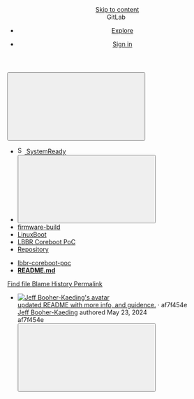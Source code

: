 






<!DOCTYPE html>
<html class="ui-gray with-header with-top-bar " lang="en">
<head prefix="og: http://ogp.me/ns#">
<meta charset="utf-8">
<meta content="IE=edge" http-equiv="X-UA-Compatible">
<meta content="width=device-width, initial-scale=1" name="viewport">
<title>README.md · main · SystemReady / firmware-build / LinuxBoot / LBBR Coreboot PoC · GitLab</title>
<script nonce="XFA8CNxGBv5WujyejGrKvw==">
//<![CDATA[
window.gon={};gon.api_version="v4";gon.default_avatar_url="https://gitlab.arm.com/assets/no_avatar-849f9c04a3a0d0cea2424ae97b27447dc64a7dbfae83c036c45b403392f0e8ba.png";gon.max_file_size=10;gon.asset_host=null;gon.webpack_public_path="/assets/webpack/";gon.relative_url_root="";gon.user_color_scheme="white";gon.markdown_surround_selection=null;gon.markdown_automatic_lists=null;gon.math_rendering_limits_enabled=true;gon.recaptcha_api_server_url="https://www.recaptcha.net/recaptcha/api.js";gon.recaptcha_sitekey="";gon.gitlab_url="https://gitlab.arm.com";gon.revision="8d2bc7e01af";gon.feature_category="source_code_management";gon.gitlab_logo="/assets/gitlab_logo-2957169c8ef64c58616a1ac3f4fc626e8a35ce4eb3ed31bb0d873712f2a041a0.png";gon.secure=true;gon.sprite_icons="/assets/icons-33d285b77c0f9173f577e26a550fb6463b9913e368ebfcdbb54022aff27051db.svg";gon.sprite_file_icons="/assets/file_icons/file_icons-7cd3d6c3b29a6d972895f36472978a4b5adb4b37f9b5d0716a380e82389f7e0e.svg";gon.emoji_sprites_css_path="/assets/emoji_sprites-e1b1ba2d7a86a445dcb1110d1b6e7dd0200ecaa993a445df77a07537dbf8f475.css";gon.gridstack_css_path="/assets/lazy_bundles/gridstack-ff1d6ec7af9347a238856714421a749ddd3be71578bfd624fe2bc7fe23f6d35b.css";gon.test_env=false;gon.disable_animations=false;gon.suggested_label_colors={"#cc338b":"Magenta-pink","#dc143c":"Crimson","#c21e56":"Rose red","#cd5b45":"Dark coral","#ed9121":"Carrot orange","#eee600":"Titanium yellow","#009966":"Green-cyan","#8fbc8f":"Dark sea green","#6699cc":"Blue-gray","#e6e6fa":"Lavender","#9400d3":"Dark violet","#330066":"Deep violet","#36454f":"Charcoal grey","#808080":"Gray"};gon.first_day_of_week=0;gon.time_display_relative=true;gon.time_display_format=0;gon.ee=true;gon.jh=false;gon.dot_com=false;gon.uf_error_prefix="UF";gon.pat_prefix="";gon.keyboard_shortcuts_enabled=true;gon.diagramsnet_url="https://embed.diagrams.net";gon.features={"usageDataApi":true,"securityAutoFix":false,"sourceEditorToolbar":false,"vscodeWebIde":true,"keyContactsManagement":false,"removeMonitorMetrics":true,"customEmoji":true,"encodingLogsTree":false,"groupUserSaml":false,"duoChatCallout":true,"blobBlameInfo":true,"highlightJsWorker":true,"explainCodeChat":false};gon.roadmap_epics_limit=1000;gon.licensed_features={"fileLocks":true,"remoteDevelopment":true};
//]]>
</script>

<script nonce="XFA8CNxGBv5WujyejGrKvw==">
//<![CDATA[
var gl = window.gl || {};
gl.startup_calls = {"/systemready/firmware-build/linuxboot/lbbr-coreboot-poc/-/blob/main/README.md?format=json\u0026viewer=rich":{}};
gl.startup_graphql_calls = [{"query":"query getBlobInfo(\n  $projectPath: ID!\n  $filePath: String!\n  $ref: String!\n  $refType: RefType\n  $shouldFetchRawText: Boolean!\n) {\n  project(fullPath: $projectPath) {\n    __typename\n    id\n    repository {\n      __typename\n      empty\n      blobs(paths: [$filePath], ref: $ref, refType: $refType) {\n        __typename\n        nodes {\n          __typename\n          id\n          webPath\n          name\n          size\n          rawSize\n          rawTextBlob @include(if: $shouldFetchRawText)\n          fileType\n          language\n          path\n          blamePath\n          editBlobPath\n          gitpodBlobUrl\n          ideEditPath\n          forkAndEditPath\n          ideForkAndEditPath\n          codeNavigationPath\n          projectBlobPathRoot\n          forkAndViewPath\n          environmentFormattedExternalUrl\n          environmentExternalUrlForRouteMap\n          canModifyBlob\n          canCurrentUserPushToBranch\n          archived\n          storedExternally\n          externalStorage\n          externalStorageUrl\n          rawPath\n          replacePath\n          pipelineEditorPath\n          simpleViewer {\n            fileType\n            tooLarge\n            type\n            renderError\n          }\n          richViewer {\n            fileType\n            tooLarge\n            type\n            renderError\n          }\n        }\n      }\n    }\n  }\n}\n","variables":{"projectPath":"systemready/firmware-build/linuxboot/lbbr-coreboot-poc","ref":"main","refType":"","filePath":"README.md","shouldFetchRawText":false}}];

if (gl.startup_calls && window.fetch) {
  Object.keys(gl.startup_calls).forEach(apiCall => {
   gl.startup_calls[apiCall] = {
      fetchCall: fetch(apiCall, {
        // Emulate XHR for Rails AJAX request checks
        headers: {
          'X-Requested-With': 'XMLHttpRequest'
        },
        // fetch won’t send cookies in older browsers, unless you set the credentials init option.
        // We set to `same-origin` which is default value in modern browsers.
        // See https://github.com/whatwg/fetch/pull/585 for more information.
        credentials: 'same-origin'
      })
    };
  });
}
if (gl.startup_graphql_calls && window.fetch) {
  const headers = {"X-CSRF-Token":"FjlVSxB_8nucno190-GYcf0UENwPdjkBFi5XKpeAABLKmDCUWxj5EJM2XnVvJV72O7xZWBhL7yqVVvT8l4-yYg","x-gitlab-feature-category":"source_code_management"};
  const url = `https://gitlab.arm.com/api/graphql`

  const opts = {
    method: "POST",
    headers: {
      "Content-Type": "application/json",
      ...headers,
    }
  };

  gl.startup_graphql_calls = gl.startup_graphql_calls.map(call => ({
    ...call,
    fetchCall: fetch(url, {
      ...opts,
      credentials: 'same-origin',
      body: JSON.stringify(call)
    })
  }))
}


//]]>
</script>

<link rel="prefetch" href="/assets/webpack/monaco.cea8837c.chunk.js">
<link rel="stylesheet" href="/assets/themes/theme_gray-120391728c18d5b0b427b5f7d471e5bb8312469737e535261019907c8c5b1c4f.css" />

<link rel="stylesheet" href="/assets/application-e357f1b1a6812a8e72a4aec06b3761062a281129d621bf2e580806a8fca6302d.css" media="all" />
<link rel="stylesheet" href="/assets/page_bundles/tree-a5089dc5ce426c5f11ae90f6dc4a5b0be7ec204192f87d6438b0500eaf370d7c.css" media="all" /><link rel="stylesheet" href="/assets/page_bundles/projects-cc9a44858264462e84f8adf7211e8b40d69959d1fac83e72332dbca14f05bb31.css" media="all" />
<link rel="stylesheet" href="/assets/application_utilities-2cbab288829ca99cf9e28ce29af9c76d5a1091f05c3809a6133dd8ccbbbf1ddf.css" media="all" />


<link rel="stylesheet" href="/assets/fonts-115c4704cb8c77e2fdf3fd0243eebf164e2e9b54bbab7bf6a4c14868b865ddf8.css" media="all" />
<link rel="stylesheet" href="/assets/highlight/themes/white-96f127bcbdab3caa86a6cc73183496a2fa61f5fdac1f3b410eaf990adbc6ea3b.css" media="all" />


<link rel="preload" href="/assets/application_utilities-2cbab288829ca99cf9e28ce29af9c76d5a1091f05c3809a6133dd8ccbbbf1ddf.css" as="style" type="text/css" nonce="8j4bWCXOQzLBgLgYBuwCag==">
<link rel="preload" href="/assets/application-e357f1b1a6812a8e72a4aec06b3761062a281129d621bf2e580806a8fca6302d.css" as="style" type="text/css" nonce="8j4bWCXOQzLBgLgYBuwCag==">
<link rel="preload" href="/assets/highlight/themes/white-96f127bcbdab3caa86a6cc73183496a2fa61f5fdac1f3b410eaf990adbc6ea3b.css" as="style" type="text/css" nonce="8j4bWCXOQzLBgLgYBuwCag==">





<script src="/assets/webpack/runtime.725edbf3.bundle.js" defer="defer" nonce="XFA8CNxGBv5WujyejGrKvw=="></script>
<script src="/assets/webpack/main.d4b121a2.chunk.js" defer="defer" nonce="XFA8CNxGBv5WujyejGrKvw=="></script>
<script src="/assets/webpack/commons-pages.search.show-super_sidebar.00d11c06.chunk.js" defer="defer" nonce="XFA8CNxGBv5WujyejGrKvw=="></script>
<script src="/assets/webpack/super_sidebar.95070a1e.chunk.js" defer="defer" nonce="XFA8CNxGBv5WujyejGrKvw=="></script>
<script src="/assets/webpack/commons-pages.groups.boards-pages.groups.details-pages.groups.epic_boards-pages.groups.show-pages.gr-50915c11.8d37907c.chunk.js" defer="defer" nonce="XFA8CNxGBv5WujyejGrKvw=="></script>
<script src="/assets/webpack/commons-pages.admin.runners.show-pages.clusters.agents.dashboard-pages.explore.catalog-pages.groups.-bd0c1c0d.207262fa.chunk.js" defer="defer" nonce="XFA8CNxGBv5WujyejGrKvw=="></script>
<script src="/assets/webpack/commons-pages.groups.security.policies.edit-pages.groups.security.policies.new-pages.projects.blob.s-b77fad0c.6544e843.chunk.js" defer="defer" nonce="XFA8CNxGBv5WujyejGrKvw=="></script>
<script src="/assets/webpack/commons-pages.admin.subscriptions.show-pages.groups.security.policies.edit-pages.groups.security.pol-6bfecbfa.51cf7905.chunk.js" defer="defer" nonce="XFA8CNxGBv5WujyejGrKvw=="></script>
<script src="/assets/webpack/102.b0a5d413.chunk.js" defer="defer" nonce="XFA8CNxGBv5WujyejGrKvw=="></script>
<script src="/assets/webpack/commons-pages.projects.blob.show-pages.projects.show-pages.projects.snippets.show-pages.projects.tre-c684fcf6.b67d9d20.chunk.js" defer="defer" nonce="XFA8CNxGBv5WujyejGrKvw=="></script>
<script src="/assets/webpack/123.1d68aa18.chunk.js" defer="defer" nonce="XFA8CNxGBv5WujyejGrKvw=="></script>
<script src="/assets/webpack/commons-pages.groups.show-pages.projects.blob.show-pages.projects.show-pages.projects.tree.show.85e10e63.chunk.js" defer="defer" nonce="XFA8CNxGBv5WujyejGrKvw=="></script>
<script src="/assets/webpack/commons-pages.projects.blob.show-pages.projects.show-pages.projects.tree.show.85b9e96b.chunk.js" defer="defer" nonce="XFA8CNxGBv5WujyejGrKvw=="></script>
<script src="/assets/webpack/commons-pages.projects.blob.show-pages.projects.tree.show-treeList.92650165.chunk.js" defer="defer" nonce="XFA8CNxGBv5WujyejGrKvw=="></script>
<script src="/assets/webpack/pages.projects.blob.show.93a49645.chunk.js" defer="defer" nonce="XFA8CNxGBv5WujyejGrKvw=="></script>
<meta content="object" property="og:type">
<meta content="GitLab" property="og:site_name">
<meta content="README.md · main · SystemReady / firmware-build / LinuxBoot / LBBR Coreboot PoC · GitLab" property="og:title">
<meta content="Arm Open Source Software" property="og:description">
<meta content="https://gitlab.arm.com/assets/twitter_card-570ddb06edf56a2312253c5872489847a0f385112ddbcd71ccfa1570febab5d2.jpg" property="og:image">
<meta content="64" property="og:image:width">
<meta content="64" property="og:image:height">
<meta content="https://gitlab.arm.com/systemready/firmware-build/linuxboot/lbbr-coreboot-poc/-/blob/main/README.md" property="og:url">
<meta content="summary" property="twitter:card">
<meta content="README.md · main · SystemReady / firmware-build / LinuxBoot / LBBR Coreboot PoC · GitLab" property="twitter:title">
<meta content="Arm Open Source Software" property="twitter:description">
<meta content="https://gitlab.arm.com/assets/twitter_card-570ddb06edf56a2312253c5872489847a0f385112ddbcd71ccfa1570febab5d2.jpg" property="twitter:image">

<meta name="csrf-param" content="authenticity_token" />
<meta name="csrf-token" content="Q8lWyXevA6slZAHDkyFrdSEk3J4n-m0g36-9PNIxOoyfaDMWPMgIwCrM0ssv5a3y54yVGjDHuwtc1x7q0j6I_A" />
<meta name="csp-nonce" content="XFA8CNxGBv5WujyejGrKvw==" />
<meta name="action-cable-url" content="/-/cable" />
<link href="/-/manifest.json" rel="manifest">
<link rel="icon" type="image/png" href="/uploads/-/system/appearance/favicon/1/logo2.png" id="favicon" data-original-href="/uploads/-/system/appearance/favicon/1/logo2.png" />
<link rel="apple-touch-icon" type="image/x-icon" href="/assets/apple-touch-icon-b049d4bc0dd9626f31db825d61880737befc7835982586d015bded10b4435460.png" />
<link href="/search/opensearch.xml" rel="search" title="Search GitLab" type="application/opensearchdescription+xml">




<meta content="Arm Open Source Software" name="description">
<meta content="#333238" name="theme-color">
</head>

<body class="tab-width-8 gl-browser-chrome gl-platform-windows" data-find-file="/systemready/firmware-build/linuxboot/lbbr-coreboot-poc/-/find_file/main" data-group="linuxboot" data-group-full-path="systemready/firmware-build/linuxboot" data-namespace-id="1049" data-page="projects:blob:show" data-page-type-id="main/README.md" data-project="lbbr-coreboot-poc" data-project-id="443">

<script nonce="XFA8CNxGBv5WujyejGrKvw==">
//<![CDATA[
gl = window.gl || {};
gl.client = {"isChrome":true,"isWindows":true};


//]]>
</script>



<header class="header-logged-out" data-testid="navbar">
<a class="gl-sr-only gl-accessibility" href="#content-body">Skip to content</a>
<div class="container-fluid">
<nav aria-label="Explore GitLab" class="header-logged-out-nav gl-display-flex gl-gap-3 gl-justify-content-space-between">
<div class="header-logged-out-logo gl-display-flex gl-align-items-center">
<span class="gl-sr-only">GitLab</span>
<a title="Homepage" id="logo" class="has-tooltip" aria-label="Homepage" href="/"><img class="brand-header-logo lazy" alt="" data-src="/uploads/-/system/appearance/header_logo/1/Arm_logo_blue_72LG.png" src="data:image/gif;base64,R0lGODlhAQABAAAAACH5BAEKAAEALAAAAAABAAEAAAICTAEAOw==" />
</a><div class="gl-display-flex gl-align-items-center">
</div>
</div>
<ul class="gl-list-style-none gl-p-0 gl-m-0 gl-display-flex gl-gap-3 gl-align-items-center gl-flex-grow-1">
<li class="header-logged-out-nav-item">
<a class="" href="/explore">Explore</a>
</li>
</ul>
<ul class="gl-list-style-none gl-p-0 gl-m-0 gl-display-flex gl-gap-3 gl-align-items-center gl-justify-content-end">
<li class="header-logged-out-nav-item">
<a href="/users/sign_in?redirect_to_referer=yes">Sign in</a>
</li>
</ul>
</nav>
</div>
</header>

<div class="layout-page page-with-super-sidebar">
<aside class="js-super-sidebar super-sidebar super-sidebar-loading" data-command-palette="{&quot;project_files_url&quot;:&quot;/systemready/firmware-build/linuxboot/lbbr-coreboot-poc/-/files/main?format=json&quot;,&quot;project_blob_url&quot;:&quot;/systemready/firmware-build/linuxboot/lbbr-coreboot-poc/-/blob/main&quot;}" data-force-desktop-expanded-sidebar="" data-root-path="/" data-sidebar="{&quot;is_logged_in&quot;:false,&quot;context_switcher_links&quot;:[{&quot;title&quot;:&quot;Explore&quot;,&quot;link&quot;:&quot;/explore&quot;,&quot;icon&quot;:&quot;compass&quot;}],&quot;current_menu_items&quot;:[{&quot;id&quot;:&quot;project_overview&quot;,&quot;title&quot;:&quot;LBBR Coreboot PoC&quot;,&quot;icon&quot;:null,&quot;avatar&quot;:null,&quot;entity_id&quot;:443,&quot;link&quot;:&quot;/systemready/firmware-build/linuxboot/lbbr-coreboot-poc&quot;,&quot;pill_count&quot;:null,&quot;link_classes&quot;:&quot;shortcuts-project&quot;,&quot;is_active&quot;:false},{&quot;id&quot;:&quot;manage_menu&quot;,&quot;title&quot;:&quot;Manage&quot;,&quot;icon&quot;:&quot;users&quot;,&quot;avatar&quot;:null,&quot;avatar_shape&quot;:&quot;rect&quot;,&quot;entity_id&quot;:null,&quot;link&quot;:&quot;/systemready/firmware-build/linuxboot/lbbr-coreboot-poc/activity&quot;,&quot;is_active&quot;:false,&quot;pill_count&quot;:null,&quot;items&quot;:[{&quot;id&quot;:&quot;activity&quot;,&quot;title&quot;:&quot;Activity&quot;,&quot;icon&quot;:null,&quot;avatar&quot;:null,&quot;entity_id&quot;:null,&quot;link&quot;:&quot;/systemready/firmware-build/linuxboot/lbbr-coreboot-poc/activity&quot;,&quot;pill_count&quot;:null,&quot;link_classes&quot;:&quot;shortcuts-project-activity&quot;,&quot;is_active&quot;:false},{&quot;id&quot;:&quot;members&quot;,&quot;title&quot;:&quot;Members&quot;,&quot;icon&quot;:null,&quot;avatar&quot;:null,&quot;entity_id&quot;:null,&quot;link&quot;:&quot;/systemready/firmware-build/linuxboot/lbbr-coreboot-poc/-/project_members&quot;,&quot;pill_count&quot;:null,&quot;link_classes&quot;:null,&quot;is_active&quot;:false},{&quot;id&quot;:&quot;labels&quot;,&quot;title&quot;:&quot;Labels&quot;,&quot;icon&quot;:null,&quot;avatar&quot;:null,&quot;entity_id&quot;:null,&quot;link&quot;:&quot;/systemready/firmware-build/linuxboot/lbbr-coreboot-poc/-/labels&quot;,&quot;pill_count&quot;:null,&quot;link_classes&quot;:null,&quot;is_active&quot;:false}],&quot;separated&quot;:false},{&quot;id&quot;:&quot;plan_menu&quot;,&quot;title&quot;:&quot;Plan&quot;,&quot;icon&quot;:&quot;planning&quot;,&quot;avatar&quot;:null,&quot;avatar_shape&quot;:&quot;rect&quot;,&quot;entity_id&quot;:null,&quot;link&quot;:&quot;/systemready/firmware-build/linuxboot/lbbr-coreboot-poc/-/issues&quot;,&quot;is_active&quot;:false,&quot;pill_count&quot;:null,&quot;items&quot;:[{&quot;id&quot;:&quot;project_issue_list&quot;,&quot;title&quot;:&quot;Issues&quot;,&quot;icon&quot;:null,&quot;avatar&quot;:null,&quot;entity_id&quot;:null,&quot;link&quot;:&quot;/systemready/firmware-build/linuxboot/lbbr-coreboot-poc/-/issues&quot;,&quot;pill_count&quot;:&quot;0&quot;,&quot;link_classes&quot;:&quot;shortcuts-issues has-sub-items&quot;,&quot;is_active&quot;:false},{&quot;id&quot;:&quot;boards&quot;,&quot;title&quot;:&quot;Issue boards&quot;,&quot;icon&quot;:null,&quot;avatar&quot;:null,&quot;entity_id&quot;:null,&quot;link&quot;:&quot;/systemready/firmware-build/linuxboot/lbbr-coreboot-poc/-/boards&quot;,&quot;pill_count&quot;:null,&quot;link_classes&quot;:&quot;shortcuts-issue-boards&quot;,&quot;is_active&quot;:false},{&quot;id&quot;:&quot;milestones&quot;,&quot;title&quot;:&quot;Milestones&quot;,&quot;icon&quot;:null,&quot;avatar&quot;:null,&quot;entity_id&quot;:null,&quot;link&quot;:&quot;/systemready/firmware-build/linuxboot/lbbr-coreboot-poc/-/milestones&quot;,&quot;pill_count&quot;:null,&quot;link_classes&quot;:null,&quot;is_active&quot;:false},{&quot;id&quot;:&quot;iterations&quot;,&quot;title&quot;:&quot;Iterations&quot;,&quot;icon&quot;:null,&quot;avatar&quot;:null,&quot;entity_id&quot;:null,&quot;link&quot;:&quot;/systemready/firmware-build/linuxboot/lbbr-coreboot-poc/-/cadences&quot;,&quot;pill_count&quot;:null,&quot;link_classes&quot;:null,&quot;is_active&quot;:false},{&quot;id&quot;:&quot;project_wiki&quot;,&quot;title&quot;:&quot;Wiki&quot;,&quot;icon&quot;:null,&quot;avatar&quot;:null,&quot;entity_id&quot;:null,&quot;link&quot;:&quot;/systemready/firmware-build/linuxboot/lbbr-coreboot-poc/-/wikis/home&quot;,&quot;pill_count&quot;:null,&quot;link_classes&quot;:&quot;shortcuts-wiki&quot;,&quot;is_active&quot;:false},{&quot;id&quot;:&quot;requirements&quot;,&quot;title&quot;:&quot;Requirements&quot;,&quot;icon&quot;:null,&quot;avatar&quot;:null,&quot;entity_id&quot;:null,&quot;link&quot;:&quot;/systemready/firmware-build/linuxboot/lbbr-coreboot-poc/-/requirements_management/requirements&quot;,&quot;pill_count&quot;:null,&quot;link_classes&quot;:null,&quot;is_active&quot;:false}],&quot;separated&quot;:false},{&quot;id&quot;:&quot;code_menu&quot;,&quot;title&quot;:&quot;Code&quot;,&quot;icon&quot;:&quot;code&quot;,&quot;avatar&quot;:null,&quot;avatar_shape&quot;:&quot;rect&quot;,&quot;entity_id&quot;:null,&quot;link&quot;:&quot;/systemready/firmware-build/linuxboot/lbbr-coreboot-poc/-/merge_requests&quot;,&quot;is_active&quot;:true,&quot;pill_count&quot;:null,&quot;items&quot;:[{&quot;id&quot;:&quot;project_merge_request_list&quot;,&quot;title&quot;:&quot;Merge requests&quot;,&quot;icon&quot;:null,&quot;avatar&quot;:null,&quot;entity_id&quot;:null,&quot;link&quot;:&quot;/systemready/firmware-build/linuxboot/lbbr-coreboot-poc/-/merge_requests&quot;,&quot;pill_count&quot;:&quot;0&quot;,&quot;link_classes&quot;:&quot;shortcuts-merge_requests&quot;,&quot;is_active&quot;:false},{&quot;id&quot;:&quot;files&quot;,&quot;title&quot;:&quot;Repository&quot;,&quot;icon&quot;:null,&quot;avatar&quot;:null,&quot;entity_id&quot;:null,&quot;link&quot;:&quot;/systemready/firmware-build/linuxboot/lbbr-coreboot-poc/-/tree/main&quot;,&quot;pill_count&quot;:null,&quot;link_classes&quot;:&quot;shortcuts-tree&quot;,&quot;is_active&quot;:true},{&quot;id&quot;:&quot;branches&quot;,&quot;title&quot;:&quot;Branches&quot;,&quot;icon&quot;:null,&quot;avatar&quot;:null,&quot;entity_id&quot;:null,&quot;link&quot;:&quot;/systemready/firmware-build/linuxboot/lbbr-coreboot-poc/-/branches&quot;,&quot;pill_count&quot;:null,&quot;link_classes&quot;:null,&quot;is_active&quot;:false},{&quot;id&quot;:&quot;commits&quot;,&quot;title&quot;:&quot;Commits&quot;,&quot;icon&quot;:null,&quot;avatar&quot;:null,&quot;entity_id&quot;:null,&quot;link&quot;:&quot;/systemready/firmware-build/linuxboot/lbbr-coreboot-poc/-/commits/main?ref_type=heads&quot;,&quot;pill_count&quot;:null,&quot;link_classes&quot;:&quot;shortcuts-commits&quot;,&quot;is_active&quot;:false},{&quot;id&quot;:&quot;tags&quot;,&quot;title&quot;:&quot;Tags&quot;,&quot;icon&quot;:null,&quot;avatar&quot;:null,&quot;entity_id&quot;:null,&quot;link&quot;:&quot;/systemready/firmware-build/linuxboot/lbbr-coreboot-poc/-/tags&quot;,&quot;pill_count&quot;:null,&quot;link_classes&quot;:null,&quot;is_active&quot;:false},{&quot;id&quot;:&quot;graphs&quot;,&quot;title&quot;:&quot;Repository graph&quot;,&quot;icon&quot;:null,&quot;avatar&quot;:null,&quot;entity_id&quot;:null,&quot;link&quot;:&quot;/systemready/firmware-build/linuxboot/lbbr-coreboot-poc/-/network/main?ref_type=heads&quot;,&quot;pill_count&quot;:null,&quot;link_classes&quot;:&quot;shortcuts-network&quot;,&quot;is_active&quot;:false},{&quot;id&quot;:&quot;compare&quot;,&quot;title&quot;:&quot;Compare revisions&quot;,&quot;icon&quot;:null,&quot;avatar&quot;:null,&quot;entity_id&quot;:null,&quot;link&quot;:&quot;/systemready/firmware-build/linuxboot/lbbr-coreboot-poc/-/compare?from=main\u0026to=main&quot;,&quot;pill_count&quot;:null,&quot;link_classes&quot;:null,&quot;is_active&quot;:false},{&quot;id&quot;:&quot;project_snippets&quot;,&quot;title&quot;:&quot;Snippets&quot;,&quot;icon&quot;:null,&quot;avatar&quot;:null,&quot;entity_id&quot;:null,&quot;link&quot;:&quot;/systemready/firmware-build/linuxboot/lbbr-coreboot-poc/-/snippets&quot;,&quot;pill_count&quot;:null,&quot;link_classes&quot;:&quot;shortcuts-snippets&quot;,&quot;is_active&quot;:false},{&quot;id&quot;:&quot;file_locks&quot;,&quot;title&quot;:&quot;Locked files&quot;,&quot;icon&quot;:null,&quot;avatar&quot;:null,&quot;entity_id&quot;:null,&quot;link&quot;:&quot;/systemready/firmware-build/linuxboot/lbbr-coreboot-poc/path_locks&quot;,&quot;pill_count&quot;:null,&quot;link_classes&quot;:null,&quot;is_active&quot;:false}],&quot;separated&quot;:false},{&quot;id&quot;:&quot;build_menu&quot;,&quot;title&quot;:&quot;Build&quot;,&quot;icon&quot;:&quot;rocket&quot;,&quot;avatar&quot;:null,&quot;avatar_shape&quot;:&quot;rect&quot;,&quot;entity_id&quot;:null,&quot;link&quot;:&quot;/systemready/firmware-build/linuxboot/lbbr-coreboot-poc/-/pipelines&quot;,&quot;is_active&quot;:false,&quot;pill_count&quot;:null,&quot;items&quot;:[{&quot;id&quot;:&quot;pipelines&quot;,&quot;title&quot;:&quot;Pipelines&quot;,&quot;icon&quot;:null,&quot;avatar&quot;:null,&quot;entity_id&quot;:null,&quot;link&quot;:&quot;/systemready/firmware-build/linuxboot/lbbr-coreboot-poc/-/pipelines&quot;,&quot;pill_count&quot;:null,&quot;link_classes&quot;:&quot;shortcuts-pipelines&quot;,&quot;is_active&quot;:false},{&quot;id&quot;:&quot;jobs&quot;,&quot;title&quot;:&quot;Jobs&quot;,&quot;icon&quot;:null,&quot;avatar&quot;:null,&quot;entity_id&quot;:null,&quot;link&quot;:&quot;/systemready/firmware-build/linuxboot/lbbr-coreboot-poc/-/jobs&quot;,&quot;pill_count&quot;:null,&quot;link_classes&quot;:&quot;shortcuts-builds&quot;,&quot;is_active&quot;:false},{&quot;id&quot;:&quot;pipeline_schedules&quot;,&quot;title&quot;:&quot;Pipeline schedules&quot;,&quot;icon&quot;:null,&quot;avatar&quot;:null,&quot;entity_id&quot;:null,&quot;link&quot;:&quot;/systemready/firmware-build/linuxboot/lbbr-coreboot-poc/-/pipeline_schedules&quot;,&quot;pill_count&quot;:null,&quot;link_classes&quot;:&quot;shortcuts-builds&quot;,&quot;is_active&quot;:false},{&quot;id&quot;:&quot;test_cases&quot;,&quot;title&quot;:&quot;Test cases&quot;,&quot;icon&quot;:null,&quot;avatar&quot;:null,&quot;entity_id&quot;:null,&quot;link&quot;:&quot;/systemready/firmware-build/linuxboot/lbbr-coreboot-poc/-/quality/test_cases&quot;,&quot;pill_count&quot;:null,&quot;link_classes&quot;:&quot;shortcuts-test-cases&quot;,&quot;is_active&quot;:false},{&quot;id&quot;:&quot;artifacts&quot;,&quot;title&quot;:&quot;Artifacts&quot;,&quot;icon&quot;:null,&quot;avatar&quot;:null,&quot;entity_id&quot;:null,&quot;link&quot;:&quot;/systemready/firmware-build/linuxboot/lbbr-coreboot-poc/-/artifacts&quot;,&quot;pill_count&quot;:null,&quot;link_classes&quot;:&quot;shortcuts-builds&quot;,&quot;is_active&quot;:false}],&quot;separated&quot;:false},{&quot;id&quot;:&quot;deploy_menu&quot;,&quot;title&quot;:&quot;Deploy&quot;,&quot;icon&quot;:&quot;deployments&quot;,&quot;avatar&quot;:null,&quot;avatar_shape&quot;:&quot;rect&quot;,&quot;entity_id&quot;:null,&quot;link&quot;:&quot;/systemready/firmware-build/linuxboot/lbbr-coreboot-poc/-/releases&quot;,&quot;is_active&quot;:false,&quot;pill_count&quot;:null,&quot;items&quot;:[{&quot;id&quot;:&quot;releases&quot;,&quot;title&quot;:&quot;Releases&quot;,&quot;icon&quot;:null,&quot;avatar&quot;:null,&quot;entity_id&quot;:null,&quot;link&quot;:&quot;/systemready/firmware-build/linuxboot/lbbr-coreboot-poc/-/releases&quot;,&quot;pill_count&quot;:null,&quot;link_classes&quot;:&quot;shortcuts-deployments-releases&quot;,&quot;is_active&quot;:false},{&quot;id&quot;:&quot;packages_registry&quot;,&quot;title&quot;:&quot;Package Registry&quot;,&quot;icon&quot;:null,&quot;avatar&quot;:null,&quot;entity_id&quot;:null,&quot;link&quot;:&quot;/systemready/firmware-build/linuxboot/lbbr-coreboot-poc/-/packages&quot;,&quot;pill_count&quot;:null,&quot;link_classes&quot;:&quot;shortcuts-container-registry&quot;,&quot;is_active&quot;:false},{&quot;id&quot;:&quot;container_registry&quot;,&quot;title&quot;:&quot;Container Registry&quot;,&quot;icon&quot;:null,&quot;avatar&quot;:null,&quot;entity_id&quot;:null,&quot;link&quot;:&quot;/systemready/firmware-build/linuxboot/lbbr-coreboot-poc/container_registry&quot;,&quot;pill_count&quot;:null,&quot;link_classes&quot;:null,&quot;is_active&quot;:false}],&quot;separated&quot;:false},{&quot;id&quot;:&quot;operations_menu&quot;,&quot;title&quot;:&quot;Operate&quot;,&quot;icon&quot;:&quot;cloud-pod&quot;,&quot;avatar&quot;:null,&quot;avatar_shape&quot;:&quot;rect&quot;,&quot;entity_id&quot;:null,&quot;link&quot;:&quot;/systemready/firmware-build/linuxboot/lbbr-coreboot-poc/-/environments&quot;,&quot;is_active&quot;:false,&quot;pill_count&quot;:null,&quot;items&quot;:[{&quot;id&quot;:&quot;environments&quot;,&quot;title&quot;:&quot;Environments&quot;,&quot;icon&quot;:null,&quot;avatar&quot;:null,&quot;entity_id&quot;:null,&quot;link&quot;:&quot;/systemready/firmware-build/linuxboot/lbbr-coreboot-poc/-/environments&quot;,&quot;pill_count&quot;:null,&quot;link_classes&quot;:&quot;shortcuts-environments&quot;,&quot;is_active&quot;:false},{&quot;id&quot;:&quot;infrastructure_registry&quot;,&quot;title&quot;:&quot;Terraform modules&quot;,&quot;icon&quot;:null,&quot;avatar&quot;:null,&quot;entity_id&quot;:null,&quot;link&quot;:&quot;/systemready/firmware-build/linuxboot/lbbr-coreboot-poc/-/infrastructure_registry&quot;,&quot;pill_count&quot;:null,&quot;link_classes&quot;:null,&quot;is_active&quot;:false}],&quot;separated&quot;:false},{&quot;id&quot;:&quot;monitor_menu&quot;,&quot;title&quot;:&quot;Monitor&quot;,&quot;icon&quot;:&quot;monitor&quot;,&quot;avatar&quot;:null,&quot;avatar_shape&quot;:&quot;rect&quot;,&quot;entity_id&quot;:null,&quot;link&quot;:&quot;/systemready/firmware-build/linuxboot/lbbr-coreboot-poc/-/incidents&quot;,&quot;is_active&quot;:false,&quot;pill_count&quot;:null,&quot;items&quot;:[{&quot;id&quot;:&quot;incidents&quot;,&quot;title&quot;:&quot;Incidents&quot;,&quot;icon&quot;:null,&quot;avatar&quot;:null,&quot;entity_id&quot;:null,&quot;link&quot;:&quot;/systemready/firmware-build/linuxboot/lbbr-coreboot-poc/-/incidents&quot;,&quot;pill_count&quot;:null,&quot;link_classes&quot;:null,&quot;is_active&quot;:false},{&quot;id&quot;:&quot;service_desk&quot;,&quot;title&quot;:&quot;Service Desk&quot;,&quot;icon&quot;:null,&quot;avatar&quot;:null,&quot;entity_id&quot;:null,&quot;link&quot;:&quot;/systemready/firmware-build/linuxboot/lbbr-coreboot-poc/-/issues/service_desk&quot;,&quot;pill_count&quot;:null,&quot;link_classes&quot;:null,&quot;is_active&quot;:false}],&quot;separated&quot;:false},{&quot;id&quot;:&quot;analyze_menu&quot;,&quot;title&quot;:&quot;Analyze&quot;,&quot;icon&quot;:&quot;chart&quot;,&quot;avatar&quot;:null,&quot;avatar_shape&quot;:&quot;rect&quot;,&quot;entity_id&quot;:null,&quot;link&quot;:&quot;/systemready/firmware-build/linuxboot/lbbr-coreboot-poc/-/value_stream_analytics&quot;,&quot;is_active&quot;:false,&quot;pill_count&quot;:null,&quot;items&quot;:[{&quot;id&quot;:&quot;cycle_analytics&quot;,&quot;title&quot;:&quot;Value stream analytics&quot;,&quot;icon&quot;:null,&quot;avatar&quot;:null,&quot;entity_id&quot;:null,&quot;link&quot;:&quot;/systemready/firmware-build/linuxboot/lbbr-coreboot-poc/-/value_stream_analytics&quot;,&quot;pill_count&quot;:null,&quot;link_classes&quot;:&quot;shortcuts-project-cycle-analytics&quot;,&quot;is_active&quot;:false},{&quot;id&quot;:&quot;contributors&quot;,&quot;title&quot;:&quot;Contributor analytics&quot;,&quot;icon&quot;:null,&quot;avatar&quot;:null,&quot;entity_id&quot;:null,&quot;link&quot;:&quot;/systemready/firmware-build/linuxboot/lbbr-coreboot-poc/-/graphs/main?ref_type=heads&quot;,&quot;pill_count&quot;:null,&quot;link_classes&quot;:null,&quot;is_active&quot;:false},{&quot;id&quot;:&quot;ci_cd_analytics&quot;,&quot;title&quot;:&quot;CI/CD analytics&quot;,&quot;icon&quot;:null,&quot;avatar&quot;:null,&quot;entity_id&quot;:null,&quot;link&quot;:&quot;/systemready/firmware-build/linuxboot/lbbr-coreboot-poc/-/pipelines/charts&quot;,&quot;pill_count&quot;:null,&quot;link_classes&quot;:null,&quot;is_active&quot;:false},{&quot;id&quot;:&quot;repository_analytics&quot;,&quot;title&quot;:&quot;Repository analytics&quot;,&quot;icon&quot;:null,&quot;avatar&quot;:null,&quot;entity_id&quot;:null,&quot;link&quot;:&quot;/systemready/firmware-build/linuxboot/lbbr-coreboot-poc/-/graphs/main/charts&quot;,&quot;pill_count&quot;:null,&quot;link_classes&quot;:&quot;shortcuts-repository-charts&quot;,&quot;is_active&quot;:false},{&quot;id&quot;:&quot;code_review&quot;,&quot;title&quot;:&quot;Code review analytics&quot;,&quot;icon&quot;:null,&quot;avatar&quot;:null,&quot;entity_id&quot;:null,&quot;link&quot;:&quot;/systemready/firmware-build/linuxboot/lbbr-coreboot-poc/-/analytics/code_reviews&quot;,&quot;pill_count&quot;:null,&quot;link_classes&quot;:null,&quot;is_active&quot;:false},{&quot;id&quot;:&quot;issues&quot;,&quot;title&quot;:&quot;Issue analytics&quot;,&quot;icon&quot;:null,&quot;avatar&quot;:null,&quot;entity_id&quot;:null,&quot;link&quot;:&quot;/systemready/firmware-build/linuxboot/lbbr-coreboot-poc/-/analytics/issues_analytics&quot;,&quot;pill_count&quot;:null,&quot;link_classes&quot;:null,&quot;is_active&quot;:false},{&quot;id&quot;:&quot;insights&quot;,&quot;title&quot;:&quot;Insights&quot;,&quot;icon&quot;:null,&quot;avatar&quot;:null,&quot;entity_id&quot;:null,&quot;link&quot;:&quot;/systemready/firmware-build/linuxboot/lbbr-coreboot-poc/insights/&quot;,&quot;pill_count&quot;:null,&quot;link_classes&quot;:&quot;shortcuts-project-insights&quot;,&quot;is_active&quot;:false},{&quot;id&quot;:&quot;model_experiments&quot;,&quot;title&quot;:&quot;Model experiments&quot;,&quot;icon&quot;:null,&quot;avatar&quot;:null,&quot;entity_id&quot;:null,&quot;link&quot;:&quot;/systemready/firmware-build/linuxboot/lbbr-coreboot-poc/-/ml/experiments&quot;,&quot;pill_count&quot;:null,&quot;link_classes&quot;:null,&quot;is_active&quot;:false}],&quot;separated&quot;:false}],&quot;current_context_header&quot;:&quot;Project&quot;,&quot;support_path&quot;:&quot;https://about.gitlab.com/get-help/&quot;,&quot;display_whats_new&quot;:false,&quot;whats_new_most_recent_release_items_count&quot;:2,&quot;whats_new_version_digest&quot;:&quot;ae8077b3a8781c118c10b869a06fb420228ee4fa00401fbb652cd88adf3b3bd9&quot;,&quot;show_version_check&quot;:null,&quot;gitlab_version&quot;:{&quot;major&quot;:16,&quot;minor&quot;:7,&quot;patch&quot;:7,&quot;suffix_s&quot;:&quot;&quot;},&quot;gitlab_version_check&quot;:null,&quot;search&quot;:{&quot;search_path&quot;:&quot;/search&quot;,&quot;issues_path&quot;:&quot;/dashboard/issues&quot;,&quot;mr_path&quot;:&quot;/dashboard/merge_requests&quot;,&quot;autocomplete_path&quot;:&quot;/search/autocomplete&quot;,&quot;search_context&quot;:{&quot;group&quot;:{&quot;id&quot;:1049,&quot;name&quot;:&quot;LinuxBoot&quot;,&quot;full_name&quot;:&quot;SystemReady / firmware-build / LinuxBoot&quot;},&quot;group_metadata&quot;:{&quot;issues_path&quot;:&quot;/groups/systemready/firmware-build/linuxboot/-/issues&quot;,&quot;mr_path&quot;:&quot;/groups/systemready/firmware-build/linuxboot/-/merge_requests&quot;},&quot;project&quot;:{&quot;id&quot;:443,&quot;name&quot;:&quot;LBBR Coreboot PoC&quot;},&quot;project_metadata&quot;:{&quot;mr_path&quot;:&quot;/systemready/firmware-build/linuxboot/lbbr-coreboot-poc/-/merge_requests&quot;,&quot;issues_path&quot;:&quot;/systemready/firmware-build/linuxboot/lbbr-coreboot-poc/-/issues&quot;},&quot;code_search&quot;:true,&quot;ref&quot;:&quot;main&quot;,&quot;scope&quot;:null,&quot;for_snippets&quot;:null}},&quot;panel_type&quot;:&quot;project&quot;,&quot;shortcut_links&quot;:[{&quot;title&quot;:&quot;Snippets&quot;,&quot;href&quot;:&quot;/explore/snippets&quot;,&quot;css_class&quot;:&quot;dashboard-shortcuts-snippets&quot;},{&quot;title&quot;:&quot;Groups&quot;,&quot;href&quot;:&quot;/explore/groups&quot;,&quot;css_class&quot;:&quot;dashboard-shortcuts-groups&quot;},{&quot;title&quot;:&quot;Projects&quot;,&quot;href&quot;:&quot;/explore/projects&quot;,&quot;css_class&quot;:&quot;dashboard-shortcuts-projects&quot;}]}"></aside>

<div class="content-wrapper">
<div class="mobile-overlay"></div>

<div class="alert-wrapper gl-force-block-formatting-context">


























<div class="top-bar-fixed container-fluid" data-testid="top-bar">
<div class="top-bar-container gl-display-flex gl-align-items-center gl-gap-2">
<button class="gl-button btn btn-icon btn-md btn-default btn-default-tertiary js-super-sidebar-toggle-expand super-sidebar-toggle gl-ml-n3" aria-controls="super-sidebar" aria-expanded="false" aria-label="Primary navigation sidebar" type="button"><svg class="s16 gl-icon gl-button-icon " data-testid="sidebar-icon"><use href="/assets/icons-33d285b77c0f9173f577e26a550fb6463b9913e368ebfcdbb54022aff27051db.svg#sidebar"></use></svg>

</button>
<nav aria-label="Breadcrumbs" class="breadcrumbs gl-breadcrumbs" data-testid="breadcrumb-links">
<ul class="breadcrumb gl-breadcrumb-list js-breadcrumbs-list">
<li class="gl-breadcrumb-item"><a class="group-path breadcrumb-item-text js-breadcrumb-item-text " href="/systemready"><img srcset="/uploads/-/system/group/avatar/401/ARM1605_SystemReady_logo_Blue_Vertical_ST4.png?width=16 1x, /uploads/-/system/group/avatar/401/ARM1605_SystemReady_logo_Blue_Vertical_ST4.png?width=32 2x" alt="SystemReady" class="gl-avatar gl-avatar-s16 avatar-tile" height="16" width="16" loading="lazy" src="/uploads/-/system/group/avatar/401/ARM1605_SystemReady_logo_Blue_Vertical_ST4.png?width=16" />
SystemReady</a></li><li class="expander gl-breadcrumb-item">
<button aria-label="Show all breadcrumbs" class="text-expander has-tooltip js-breadcrumbs-collapsed-expander" data-container="body" title="Show all breadcrumbs" type="button">
<svg class="s12" data-testid="ellipsis_h-icon"><use href="/assets/icons-33d285b77c0f9173f577e26a550fb6463b9913e368ebfcdbb54022aff27051db.svg#ellipsis_h"></use></svg>
</button>
</li>
<li class="gl-breadcrumb-item gl-display-none!">
<a class="group-path breadcrumb-item-text js-breadcrumb-item-text " href="/systemready/firmware-build">firmware-build</a>
</li>
<li class="gl-breadcrumb-item"><a class="group-path breadcrumb-item-text js-breadcrumb-item-text " href="/systemready/firmware-build/linuxboot">LinuxBoot</a></li> <li class="gl-breadcrumb-item"><a href="/systemready/firmware-build/linuxboot/lbbr-coreboot-poc"><span class="breadcrumb-item-text js-breadcrumb-item-text">LBBR Coreboot PoC</span></a></li>

<li class="gl-breadcrumb-item" data-testid="breadcrumb-current-link">
<a href="/systemready/firmware-build/linuxboot/lbbr-coreboot-poc/-/blob/main/README.md">Repository</a>
</li>
</ul>
<script type="application/ld+json">
{"@context":"https://schema.org","@type":"BreadcrumbList","itemListElement":[{"@type":"ListItem","position":1,"name":"SystemReady","item":"https://gitlab.arm.com/systemready"},{"@type":"ListItem","position":2,"name":"firmware-build","item":"https://gitlab.arm.com/systemready/firmware-build"},{"@type":"ListItem","position":3,"name":"LinuxBoot","item":"https://gitlab.arm.com/systemready/firmware-build/linuxboot"},{"@type":"ListItem","position":4,"name":"LBBR Coreboot PoC","item":"https://gitlab.arm.com/systemready/firmware-build/linuxboot/lbbr-coreboot-poc"},{"@type":"ListItem","position":5,"name":"Repository","item":"https://gitlab.arm.com/systemready/firmware-build/linuxboot/lbbr-coreboot-poc/-/blob/main/README.md"}]}

</script>
</nav>



</div>
</div>

</div>
<div class="container-fluid container-limited project-highlight-puc">
<main class="content" id="content-body" itemscope itemtype="http://schema.org/SoftwareSourceCode">
<div class="flash-container flash-container-page sticky" data-testid="flash-container">
<div id="js-global-alerts"></div>
</div>




<div class="js-signature-container" data-signatures-path="/systemready/firmware-build/linuxboot/lbbr-coreboot-poc/-/commits/af7f454e42cbe442bf98e4d3279fa5fe6e748a77/signatures?limit=1"></div>

<div class="tree-holder gl-pt-4" id="tree-holder">
<div class="nav-block">
<div class="tree-ref-container">
<div class="tree-ref-holder gl-max-w-26">
<div data-project-id="443" data-project-root-path="/systemready/firmware-build/linuxboot/lbbr-coreboot-poc" data-ref="main" data-ref-type="" id="js-tree-ref-switcher"></div>
</div>
<ul class="breadcrumb repo-breadcrumb">
<li class="breadcrumb-item">
<a href="/systemready/firmware-build/linuxboot/lbbr-coreboot-poc/-/tree/main">lbbr-coreboot-poc
</a></li>
<li class="breadcrumb-item">
<a href="/systemready/firmware-build/linuxboot/lbbr-coreboot-poc/-/blob/main/README.md"><strong>README.md</strong>
</a></li>
</ul>
</div>
<div class="tree-controls gl-display-flex gl-flex-wrap gl-sm-flex-nowrap gl-align-items-baseline gl-gap-3">
<a class="gl-button btn btn-md btn-default shortcuts-find-file" rel="nofollow" href="/systemready/firmware-build/linuxboot/lbbr-coreboot-poc/-/find_file/main"><span class="gl-button-text">
Find file

</span>

</a>
<a class="gl-button btn btn-md btn-default js-blob-blame-link" href="/systemready/firmware-build/linuxboot/lbbr-coreboot-poc/-/blame/main/README.md"><span class="gl-button-text">
Blame
</span>

</a>
<a class="gl-button btn btn-md btn-default " href="/systemready/firmware-build/linuxboot/lbbr-coreboot-poc/-/commits/main/README.md"><span class="gl-button-text">
History
</span>

</a>
<a class="gl-button btn btn-md btn-default js-data-file-blob-permalink-url" href="/systemready/firmware-build/linuxboot/lbbr-coreboot-poc/-/blob/af7f454e42cbe442bf98e4d3279fa5fe6e748a77/README.md"><span class="gl-button-text">
Permalink
</span>

</a>
</div>
</div>

<div class="info-well d-none d-sm-block">
<div class="well-segment">
<ul class="blob-commit-info">
<li class="commit flex-row js-toggle-container" id="commit-af7f454e">
<div class="avatar-cell d-none d-sm-block">
<a href="/Jeff.Booher-Kaeding"><img alt="Jeff Booher-Kaeding&#39;s avatar" src="https://secure.gravatar.com/avatar/04ba52bf00ae9a0a32e4175e35b90d3a?s=80&amp;d=identicon" class="avatar s40 gl-display-none gl-sm-display-inline-block" title="Jeff Booher-Kaeding"></a>
</div>
<div class="commit-detail flex-list gl-display-flex gl-justify-content-space-between gl-align-items-center gl-flex-grow-1 gl-min-w-0">
<div class="commit-content" data-testid="commit-content">
<a class="commit-row-message item-title js-onboarding-commit-item " href="/systemready/firmware-build/linuxboot/lbbr-coreboot-poc/-/commit/af7f454e42cbe442bf98e4d3279fa5fe6e748a77">updated README with more info, and guidence.</a>
<span class="commit-row-message d-inline d-sm-none">
&middot;
af7f454e
</span>
<div class="committer">
<a class="commit-author-link js-user-link" data-user-id="408" href="/Jeff.Booher-Kaeding">Jeff Booher-Kaeding</a> authored <time class="js-timeago" title="May 23, 2024 4:14pm" datetime="2024-05-23T16:14:47Z" data-toggle="tooltip" data-placement="bottom" data-container="body">May 23, 2024</time>
</div>

</div>
<div class="commit-actions flex-row">

<div class="js-commit-pipeline-status" data-endpoint="/systemready/firmware-build/linuxboot/lbbr-coreboot-poc/-/commit/af7f454e42cbe442bf98e4d3279fa5fe6e748a77/pipelines?ref=main"></div>
<div class="commit-sha-group btn-group d-none d-sm-flex">
<div class="label label-monospace monospace">
af7f454e
</div>
<button class="gl-button btn btn-icon btn-md btn-default " title="Copy commit SHA" aria-label="Copy commit SHA" aria-live="polite" data-toggle="tooltip" data-placement="bottom" data-container="body" data-category="primary" data-size="medium" data-clipboard-text="af7f454e42cbe442bf98e4d3279fa5fe6e748a77" type="button"><svg class="s16 gl-icon gl-button-icon " data-testid="copy-to-clipboard-icon"><use href="/assets/icons-33d285b77c0f9173f577e26a550fb6463b9913e368ebfcdbb54022aff27051db.svg#copy-to-clipboard"></use></svg>

</button>

</div>
</div>
</div>
</li>

</ul>
</div>
<div data-blob-path="README.md" data-branch="main" data-branch-rules-path="/systemready/firmware-build/linuxboot/lbbr-coreboot-poc/-/settings/repository#js-branch-rules" data-project-path="systemready/firmware-build/linuxboot/lbbr-coreboot-poc" id="js-code-owners"></div>

</div>
<div class="blob-content-holder js-per-page" data-blame-per-page="1000" id="blob-content-holder">
<div data-blob-path="README.md" data-explain-code-available="false" data-new-workspace-path="/-/remote_development/workspaces/new" data-original-branch="main" data-project-path="systemready/firmware-build/linuxboot/lbbr-coreboot-poc" data-ref-type="" data-resource-id="gid://gitlab/Project/443" data-target-branch="main" data-user-id="" id="js-view-blob-app">
<div class="gl-spinner-container" role="status"><span aria-label="Loading" class="gl-spinner gl-spinner-md gl-spinner-dark gl-vertical-align-text-bottom!"></span></div>
</div>
</div>

</div>

<script nonce="XFA8CNxGBv5WujyejGrKvw==">
//<![CDATA[
  window.gl = window.gl || {};
  window.gl.webIDEPath = '/-/ide/project/systemready/firmware-build/linuxboot/lbbr-coreboot-poc/edit/main/-/README.md'


//]]>
</script>
<div data-ambiguous="false" data-ref="main" id="js-ambiguous-ref-modal"></div>

</main>
</div>


</div>
</div>


<script nonce="XFA8CNxGBv5WujyejGrKvw==">
//<![CDATA[
if ('loading' in HTMLImageElement.prototype) {
  document.querySelectorAll('img.lazy').forEach(img => {
    img.loading = 'lazy';
    let imgUrl = img.dataset.src;
    // Only adding width + height for avatars for now
    if (imgUrl.indexOf('/avatar/') > -1 && imgUrl.indexOf('?') === -1) {
      const targetWidth = img.getAttribute('width') || img.width;
      imgUrl += `?width=${targetWidth}`;
    }
    img.src = imgUrl;
    img.removeAttribute('data-src');
    img.classList.remove('lazy');
    img.classList.add('js-lazy-loaded');
    img.dataset.testid = 'js-lazy-loaded-content';
  });
}

//]]>
</script>
<script nonce="XFA8CNxGBv5WujyejGrKvw==">
//<![CDATA[
gl = window.gl || {};
gl.experiments = {};


//]]>
</script>

</body>
</html>

